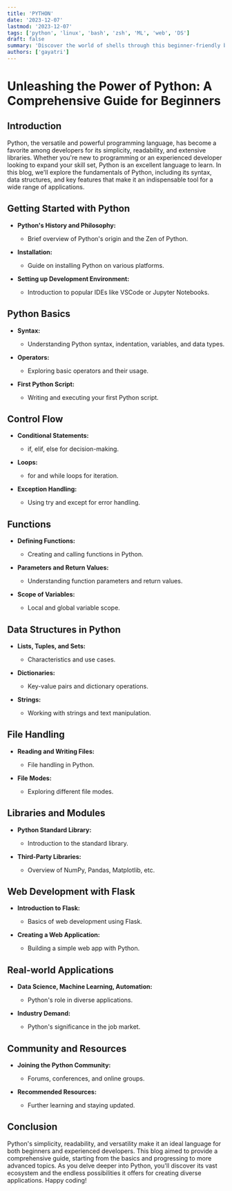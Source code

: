 ```yaml
---
title: 'PYTHON'
date: '2023-12-07'
lastmod: '2023-12-07'
tags: ['python', 'linux', 'bash', 'zsh', 'ML', 'web', 'DS']
draft: false
summary: 'Discover the world of shells through this beginner-friendly blog.'
authors: ['gayatri']
---
```


# Unleashing the Power of Python: A Comprehensive Guide for Beginners

## Introduction

Python, the versatile and powerful programming language, has become a favorite among developers for its simplicity, readability, and extensive libraries. Whether you're new to programming or an experienced developer looking to expand your skill set, Python is an excellent language to learn. In this blog, we'll explore the fundamentals of Python, including its syntax, data structures, and key features that make it an indispensable tool for a wide range of applications.

## Getting Started with Python

- **Python's History and Philosophy:**

  - Brief overview of Python's origin and the Zen of Python.

- **Installation:**
  - Guide on installing Python on various platforms.
- **Setting up Development Environment:**
  - Introduction to popular IDEs like VSCode or Jupyter Notebooks.

## Python Basics

- **Syntax:**

  - Understanding Python syntax, indentation, variables, and data types.

- **Operators:**

  - Exploring basic operators and their usage.

- **First Python Script:**
  - Writing and executing your first Python script.

## Control Flow

- **Conditional Statements:**

  - if, elif, else for decision-making.

- **Loops:**

  - for and while loops for iteration.

- **Exception Handling:**
  - Using try and except for error handling.

## Functions

- **Defining Functions:**

  - Creating and calling functions in Python.

- **Parameters and Return Values:**

  - Understanding function parameters and return values.

- **Scope of Variables:**
  - Local and global variable scope.

## Data Structures in Python

- **Lists, Tuples, and Sets:**

  - Characteristics and use cases.

- **Dictionaries:**

  - Key-value pairs and dictionary operations.

- **Strings:**
  - Working with strings and text manipulation.

## File Handling

- **Reading and Writing Files:**

  - File handling in Python.

- **File Modes:**
  - Exploring different file modes.

## Libraries and Modules

- **Python Standard Library:**

  - Introduction to the standard library.

- **Third-Party Libraries:**
  - Overview of NumPy, Pandas, Matplotlib, etc.

## Web Development with Flask

- **Introduction to Flask:**

  - Basics of web development using Flask.

- **Creating a Web Application:**
  - Building a simple web app with Python.

## Real-world Applications

- **Data Science, Machine Learning, Automation:**

  - Python's role in diverse applications.

- **Industry Demand:**
  - Python's significance in the job market.

## Community and Resources

- **Joining the Python Community:**

  - Forums, conferences, and online groups.

- **Recommended Resources:**
  - Further learning and staying updated.

## Conclusion

Python's simplicity, readability, and versatility make it an ideal language for both beginners and experienced developers. This blog aimed to provide a comprehensive guide, starting from the basics and progressing to more advanced topics. As you delve deeper into Python, you'll discover its vast ecosystem and the endless possibilities it offers for creating diverse applications. Happy coding!
